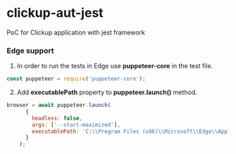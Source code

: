 # clickup-aut-jest
PoC for Clickup application with jest framework 

### Edge support
1. In order to run the tests in Edge use **puppeteer-core** in the test file.

```javascript
const puppeteer = require('puppeteer-core');
```
2. Add **executablePath** property to **puppeteer.launch()** method.
```javascript
browser = await puppeteer.launch(
      {
        headless: false,
        args: ['--start-maximized'],
        executablePath: 'C:\\Program Files (x86)\\Microsoft\\Edge\\Application\\msedge.exe'
      }
    );
```
